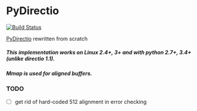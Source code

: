 # PyDirectio
[![Build Status](https://travis-ci.org/ordian/pydirectio.svg?branch=master)](https://travis-ci.org/ordian/pydirectio)

[PyDirectio](https://pypi.python.org/pypi/directio/1.1) rewritten from scratch

##### This implementation works on Linux 2.4+, 3+ and with python 2.7+, 3.4+ (unlike directio 1.1).
##### Mmap is used for aligned buffers.

### TODO
- [ ] get rid of hard-coded 512 alignment in error checking

